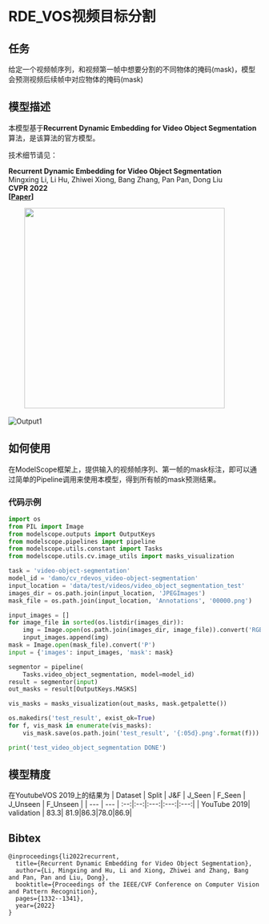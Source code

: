 
# RDE_VOS视频目标分割

## 任务
给定一个视频帧序列，和视频第一帧中想要分割的不同物体的掩码(mask)，模型会预测视频后续帧中对应物体的掩码(mask)

## 模型描述

本模型基于**Recurrent Dynamic Embedding for Video Object Segmentation**算法，是该算法的官方模型。

技术细节请见：

**Recurrent Dynamic Embedding for Video Object Segmentation** <br />
Mingxing Li, Li Hu, Zhiwei Xiong, Bang Zhang, Pan Pan, Dong Liu <br />
**CVPR 2022** <br />
**[[Paper](https://arxiv.org/abs/2205.03761)]**  <br />


<p float="left">
  &emsp;&emsp; <img src="description/rde.png" width="400" />
</p>

![Output1](description/dancing.gif)


## 如何使用

在ModelScope框架上，提供输入的视频帧序列、第一帧的mask标注，即可以通过简单的Pipeline调用来使用本模型，得到所有帧的mask预测结果。

### 代码示例

```python
import os
from PIL import Image
from modelscope.outputs import OutputKeys
from modelscope.pipelines import pipeline
from modelscope.utils.constant import Tasks
from modelscope.utils.cv.image_utils import masks_visualization

task = 'video-object-segmentation'
model_id = 'damo/cv_rdevos_video-object-segmentation'
input_location = 'data/test/videos/video_object_segmentation_test'
images_dir = os.path.join(input_location, 'JPEGImages')
mask_file = os.path.join(input_location, 'Annotations', '00000.png')

input_images = []
for image_file in sorted(os.listdir(images_dir)):
    img = Image.open(os.path.join(images_dir, image_file)).convert('RGB')
    input_images.append(img)
mask = Image.open(mask_file).convert('P')
input = {'images': input_images, 'mask': mask}

segmentor = pipeline(
    Tasks.video_object_segmentation, model=model_id)
result = segmentor(input)
out_masks = result[OutputKeys.MASKS]

vis_masks = masks_visualization(out_masks, mask.getpalette())

os.makedirs('test_result', exist_ok=True)
for f, vis_mask in enumerate(vis_masks):
    vis_mask.save(os.path.join('test_result', '{:05d}.png'.format(f)))

print('test_video_object_segmentation DONE')
```



## 模型精度
在YoutubeVOS 2019上的结果为
| Dataset | Split | J&F | J_Seen | F_Seen | J_Unseen | F_Unseen |
| --- | --- | :--:|:--:|:---:|:---:|:---:|
| YouTube 2019| validation | 83.3| 81.9|86.3|78.0|86.9|



## Bibtex

```
@inproceedings{li2022recurrent,
  title={Recurrent Dynamic Embedding for Video Object Segmentation},
  author={Li, Mingxing and Hu, Li and Xiong, Zhiwei and Zhang, Bang and Pan, Pan and Liu, Dong},
  booktitle={Proceedings of the IEEE/CVF Conference on Computer Vision and Pattern Recognition},
  pages={1332--1341},
  year={2022}
}
```
